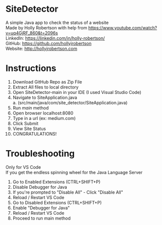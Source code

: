 # SiteDetector
A simple Java app to check the status of a website  
Made by Holly Robertson with help from https://www.youtube.com/watch?v=uq4GjRF_860&t=2096s  
LinkedIn: https://linkedin.com/in/holly-robertson/  
GitHub: https://github.com/hollyjrobertson  
Website: http://hollyjrobertson.com  

# Instructions
1. Download GitHub Repo as Zip File
2. Extract All files to local directory
3. Open SiteDetector-main in your IDE (I used Visual Studio Code)
4. Navigate to SiteApplication.java  
  a. (src/main/java/com/site_detector/SiteApplication.java)
5. Run <i>main</i> method
6. Open browser localhost:8080
7. Type in a url (ex: medium.com)
8. Click Submit
9. View Site Status
10. CONGRATULATIONS!
  
# Troubleshooting  
Only for VS Code  
If you get the endless spinning wheel for the Java Language Server
  1. Go to Enabled Extensions (CTRL+SHIFT+P)
  2. Disable Debugger for Java
  3. If you're prompted to "Disable All" - Click "Disable All"
  4. Reload / Restart VS Code
  5. Go to Disabled Extensions (CTRL+SHIFT+P)
  6. Enable "Debugger for Java"
  5. Reload / Restart VS Code
  6. Proceed to run main method
